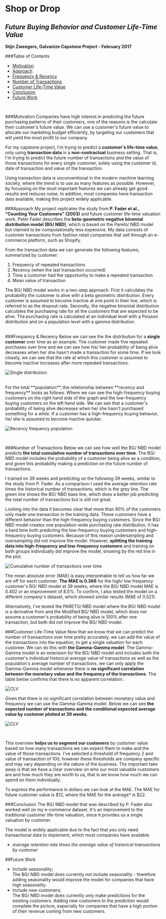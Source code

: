 # **Shop or Drop**
## *Future Buying Behavior and Customer Life-Time Value*

**Stijn Zweegers, Galvanize Capstone Project - February 2017**

###Table of Contents
* [Motivation](#motivation)
* [Approach](#approach)
* [Frequency & Recency](#frequency--recency)
* [Number of Transactions](#number-of-transactions)
* [Customer Life-Time Value](#customer-life-time-value)
* [Conclusion](#conclusion)
* [Future Work](#future-work)
<br>

###Motivation
Companies have high interest in predicting the future purchasing patterns of their customers, one of the reasons is the calculate their customer's future value. We can use a customer's future value to allocate our marketing budget efficiently, by targeting our customers that will yield the most profit to our company.  

For my capstone project, I'm trying to predict a **customer's life-time value**, only using **transaction data** in a **non-contractual** business setting. That is, I'm trying to predict the future number of transactions and the value of those transactions for every single customer, solely using the customer id, date of transaction and value of the transaction.

Using transaction data is unconventional in the modern machine learning society, where the trend is to use as many features as possible. However, by focussing on the most important features we can already get good results and reduces noise. In addition, most companies have transaction data available, making this project widely applicable.
<br>

###Approach
My project replicates the study from **P. Fader et al., "Counting Your Customers" (2003)** and future customer life-time valuation work. Peter Fader describes the **beta-geometric negative binomial distribution model (BG/ NBD)**, which is based on the Pareto/ NBD model but claimed to be computationally less expensive. My data consists of customer transactions from fashion retail companies that sell through an e-commerce platform, such as Shopify.

From the transaction data we can generate the following features, summarized by customer:
  1. Frequency of repeated transactions
  2. Recency (when the last transaction occurred)
  3. Time a customer had the opportunity to make a repeated transaction
  4. Mean value of transaction

The BG/ NBD model works in a two-step approach. First it calculates the probability the customer is alive with a beta geometric distribution. Every customer is assumed to become inactive at one point in their live, which is referred to as the dropout-rate. Secondly, the negative binomial distribution calculates the purchasing rate for all the customers that are expected to be alive. The purchasing rate is calculated at an individual level with a Poisson distribution and on a population level with a gamma distribution.  
<br>

###Frequency & Recency
Below we can see the the distribution for a **single customer** over time as an example. The customer made five repeated purchases over time and we can see how his/ her probability of being alive decreases when he/ she hasn't made a transaction for some time. If we look closely, we can see that the rate at which this customer is assumed to become inactive increases after more repeated transactions.

![Single distribution](/img/single_distribution.png)

<br>
For the total **population**, the relationship between **recency and frequency** looks as follows. Where we can see the high-frequency buying customers on the right hand side of the graph and the low-frequency buying customers on the left hand side. We can see that a customer's probability of being alive decreases when he/ she hasn't purchased something for a while. If a customer has a high-frequency buying behavior, he/ she is assumed to become inactive quicker.

![Recency frequency population](/img/rec_freq_population.png)

<br>


###Number of Transactions
Below we can see how well the BG/ NBD model predicts **the total cumulative number of transactions over time**. The BG/ NBD model includes the probability of a customer being alive as a condition, and given this probability making a prediction on the future number of transactions.

I trained on 39 weeks and predicting on the following 39 weeks, similar to the study from P. Fader. As a comparison I used the average retention rate times the historical number of transactions, which is the grey line. The green line shows the BG/ NBD base line, which does a better job predicting the total number of transactions but is still not great.

Looking into the data it becomes clear that more than 90% of the customers only made one transaction in the training data. These customers have a different behavior than the high-frequency buying customers. Since the BG/ NBD model creates one population-wide purchasing rate distribution, it has a hard time both predicting the low-frequency buying customers and high-frequency buying customers. Because of this reason undersampling and oversampling did not improve the model. However, **splitting the training data into high-frequency and low-frequency customers** and training on both groups individually did improve the model, showing by the red line in the plot.

![Cumulative number of transactions over time](/img/cum_num_trans.png)

The mean absolute error (MAE) is easy interpretable to tell us how far we are off for each customer. **The MAE is 0.366** for the high/ low frequency customer's BG/ NBD model at 39 weeks, where the BG/ NBD model MAE is 0.402 or an improvement of 8.5%. To confirm, I also tested the model on a different company's dataset, which showed similar results (MAE of 0.521).

Alternatively, I've tested the PARETO/ NBD model where the BG/ NBD model is a derivative from and the Modified BG/ NBD model, which does not assume a customer's probability of being alive is 100% after one transaction, but both did not improve the BG/ NBD model.
<br>

###Customer Life-Time Value
Now that we know that we can predict the number of transactions over time pretty accurately, we can add the value of the transactions into the equation, to get a single valuation for each customer. We can do this with **the Gamma-Gamma model**. The Gamma-Gamma model is an extension for the BG/ NBD model and includes both the customer's individual historical average value of transactions as well as the population's average number of transactions. we can only apply the Gamma-Gamma model whenever there is **no significant correlation between the monetary value and the frequency of the transactions**. The table below confirms that there is no apparent correlation.

![CLV](/img/correlation_mon_val.png)
<br>

Given that there is no significant correlation between monetary value and frequency we can use the Gamma-Gamma model. Below we can see **the expected number of transactions and the conditional expected average value by customer plotted at 39 weeks**.

![CLV](/img/CLV.png)

<br>


This overview **helps us to segment our customers** by customer value based on how many transactions we can expect them to make and the value of those transactions. I've selected a threshold of frequency 2 and value of transaction of 100, however these thresholds are company specific and may vary depending on the nature of the business. The important take away is that we have a clear overview on who our most valuable customers are and how much they are worth to us, that is we know how much we can spend on them individually.

To express the performance in dollars we can look at the MAE. The MAE for future customer value is $12, where the MAE for the average* is $22.
<br>

###Conclusion
The BG/ NBD model that was described by P. Fader also worked well on my e-commerce dataset. It's an improvement to the traditional customer life-time valuation, since it provides us a single valuation by customer.

The model is widely applicable due to the fact that you only need transactional data to implement, which most companies have available.
<br>

* *average retention rate times the average value of historical transactions by customer*

##Future Work
* Include seasonality; <br>
The BG/ NBD model does currently not include seasonality - therefore adding seasonality would improve the model for companies that have high seasonality.
* Include new customers; <br>
The BG/ NBD model does currently only make predictions for the existing customers. Adding new customers to the prediction would complete the picture, especially for companies that have a high portion of their revenue coming from new customers.
